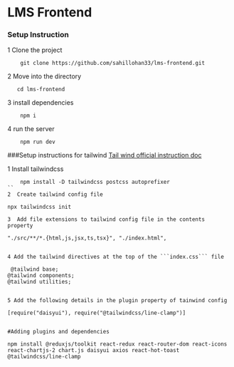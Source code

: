 # LMS Frontend

### Setup Instruction

1  Clone the project

```
    git clone https://github.com/sahillohan33/lms-frontend.git
```
2 Move into the directory
 ```
    cd lms-frontend
```
3 install dependencies
```
    npm i
```
4 run the server
```
    npm run dev
```
###Setup instructions for tailwind
 [Tail wind official instruction doc](https://tailwindcss.com/docs/installation)

1 Install tailwindcss
```
    npm install -D tailwindcss postcss autoprefixer
``    
2  Create tailwind config file
```
    npx tailwindcss init
```
3  Add file extensions to tailwind config file in the contents property
```
    "./src/**/*.{html,js,jsx,ts,tsx}", "./index.html",
```

4 Add the tailwind directives at the top of the ```index.css``` file
```
     @tailwind base;
    @tailwind components;
    @tailwind utilities;
```

5 Add the following details in the plugin property of tainwind config
```
    [require("daisyui"), require("@tailwindcss/line-clamp")]
```

#Adding plugins and dependencies
```
    npm install @reduxjs/toolkit react-redux react-router-dom react-icons react-chartjs-2 chart.js daisyui axios react-hot-toast @tailwindcss/line-clamp
```

